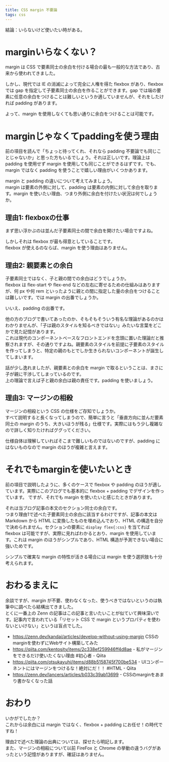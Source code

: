```yaml
---
title: CSS margin 不要論
tags: css
---
```


結論：いらないけど使いたい時がある。

# marginいらなくない？

margin は CSS で要素同士の余白を付ける場合の最も一般的な方法であり、古来から使われてきました。

しかし、現代では IE の消滅によって完全に人権を得た flexbox があり、flexbox では gap を指定して子要素同士の余白を作ることができます。gap では端の要素に任意の余白をつけることは難しいというか適していませんが、それをしたければ padding があります。

よって、margin を使用しなくても思い通りに余白をつけることは可能です。

# marginじゃなくてpaddingを使う理由

前の項目を読んで「ちょっと待ってくれ、それなら padding 不要論でも同じことじゃないか」と思った方もいるでしょう。それは正しいです。理論上は padding を使用せず margin を使用しても同じことができるはずです。でも、margin ではなく padding を使うことで嬉しい理由がいくつかあります。

margin と padding の違いについて考えてみましょう。  
margin は要素の外側に対して、padding は要素の内側に対して余白を取ります。margin を使いたい理由、つまり外側に余白を付けたい状況は何でしょうか。

## 理由1: flexboxの仕事

まず思い浮かぶのは並んだ子要素同士の間で余白を開けたい場合ですよね。

しかしそれは flexbox が最も得意としていることです。  
flexbox が使えるのならば、margin を使う理由はありません。

## 理由2: 親要素との余白

子要素同士ではなく、子と親の間での余白はどうでしょうか。  
 flexbox は flex-start や flex-end などの左右に寄せるための仕組みはありますが、何 px や何 rem といったように親との間に指定した量の余白をつけることは難しいです。では margin の出番でしょうか。

いいえ、padding の出番です。

他の方のブログで書いてあったのか、そもそもそういう有名な理論があるのかはわかりませんが、「子は親のスタイルを知るべきではない」みたいな言葉をどこかで見た記憶があります。  
これは現代のコンポーネントベースなフロントエンドを念頭に置いた理論だと推察されますが、その通りですよね。親要素のスタイルを前提に子要素のスタイルを作ってしまうと、特定の親のもとでしか生きられないコンポーネントが誕生してしまいます。

話が少し逸れましたが、親要素との余白を margin で取るということは、まさに子が親に干渉してしまっているのです。  
上の理論で言えば子と親の余白は親の責任です。padding を使いましょう。

## 理由3: マージンの相殺

マージンの相殺という CSS の仕様をご存知でしょうか。  
すべて説明すると長くなってしまうので、簡単に言うと「垂直方向に並んだ要素同士の margin のうち、大きいほうが残る」仕様です。実際にはもう少し複雑なので詳しく知りたければググってください。

仕様自体は理解していればそこまで難しいものではないのですが、padding にはないものなので margin のほうが複雑と言えます。

# それでもmarginを使いたいとき

前の項目で説明したように、多くのケースで flexbox や padding のほうが適しています。実際にこのブログでも基本的に flexbox + padding でデザインを作っています。
ですが、それでも margin を使いたいと感じたときがあります。

それは当ブログ記事の本文のセクション同士の余白です。  
つまり理由1で述べた子要素同士の余白に該当するわけですが、記事の本文は Markdown から HTML に変換したものを埋め込んでおり、HTML の構造を自分で決められません。セクションの要素に `display flex{:css}` を当てれば flexbox は可能ですが、実際に見ればわかるとおり、margin を使用しています。これは margin のほうがシンプルであり、HTML 構造が予測できない場合に強いためです。

シンプルで確実な margin の特性が活きる場合には margin を使う選択肢も十分考えられます。

# おわるまえに

余談ですが、margin が不要、使わなくなった、使うべきではないというのは執筆中に調べたら結構出てきました。  
とくに一番上の Zenn の記事はこの記事と言いたいことが似ていて興味深いです。記事内で言われている「リセット CSS で margin というプロパティを使わないといけない」というは盲点でした。

<!-- textlint-disable -->
- <https://zenn.dev/kandai/articles/develop-without-using-margin> CSSのmarginを使わずにWebサイト構築してみた
- <https://qiita.com/kentosity/items/2c338ef259946ff4d8ae> - 私がマージンをできるだけ使いたくない理由 #初心者 - Qiita
- <https://qiita.com/otsukayuhi/items/d88b5158745f700be534> - UIコンポーネントにはマージンをつけるな！絶対にだ！！ #HTML - Qiita
- <https://zenn.dev/lancers/articles/b033c39ab13699> - CSSのmarginをあまり書かなくなった話
<!-- textlint-enable -->

# おわり

いかがでしたか？  
これからは余白には margin ではなく、flexbox + padding にお任せ！の時代ですね！

理由2で述べた理論の出典については、探せたら明記します。  
また、マージンの相殺について以前 FireFox と Chrome の挙動の違うバグがあったという記憶がありますが、確証はありません。
